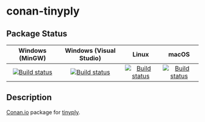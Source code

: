 # conan-tinyply

## Package Status

| Windows (MinGW) | Windows (Visual Studio) | Linux | macOS |
|:---------------:|:-----------------------:|:-----:|:-----:|
|[![Build status](https://ci.appveyor.com/api/projects/status/ygt4toklgltw2xkf/branch/testing%2F2.3.2?svg=true)](https://ci.appveyor.com/project/SpaceIm/conan-tinyply)|[![Build status](https://github.com/SpaceIm/conan-tinyply/workflows/.github/workflows/windows.yml/badge.svg?branch=testing%2F2.3.2)](https://github.com/SpaceIm/conan-tinyply/actions/workflows/windows.yml?query=branch%3Atesting%2F2.3.2)|[![Build status](https://github.com/SpaceIm/conan-tinyply/workflows/.github/workflows/linux.yml/badge.svg?branch=testing%2F2.3.2)](https://github.com/SpaceIm/conan-tinyply/actions/workflows/linux.yml?query=branch%3Atesting%2F2.3.2)|[![Build status](https://github.com/SpaceIm/conan-tinyply/workflows/.github/workflows/macos.yml/badge.svg?branch=testing%2F2.3.2)](https://github.com/SpaceIm/conan-tinyply/actions/workflows/macos.yml?query=branch%3Atesting%2F2.3.2)|

## Description

[Conan.io](https://conan.io) package for [tinyply](https://github.com/ddiakopoulos/tinyply).
